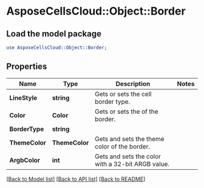 # AsposeCellsCloud::Object::Border 

## Load the model package
```perl
use AsposeCellsCloud::Object::Border;
```

## Properties
Name | Type | Description | Notes
------------ | ------------- | ------------- | -------------
**LineStyle** | **string** | Gets or sets the cell border type.  |
**Color** | **Color** | Gets or sets the  of the border.  |
**BorderType** | **string** |  |
**ThemeColor** | **ThemeColor** | Gets and sets the theme color of the border.  |
**ArgbColor** | **int** | Gets and sets the color with a 32-bit ARGB value.  |  

[[Back to Model list]](../README.md#documentation-for-models) [[Back to API list]](../README.md#documentation-for-api-endpoints) [[Back to README]](../README.md)

